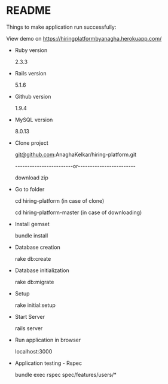 # README
Things to make application run successfully:

View demo on https://hiringplatformbyanagha.herokuapp.com/

* Ruby version

  2.3.3

* Rails version
    
  5.1.6

* Github version
  
  1.9.4

* MySQL version

  8.0.13

* Clone project

  git@github.com:AnaghaKelkar/hiring-platform.git

  ------------------------or------------------------ 
  
  download zip

* Go to folder

  cd hiring-platform (in case of clone)

  cd hiring-platform-master (in case of downloading)

* Install gemset

  bundle install

* Database creation
  
  rake db:create

* Database initialization
  
  rake db:migrate

* Setup 
  
  rake initial:setup

* Start Server

  rails server

* Run application in browser
  
  localhost:3000

* Application testing - Rspec

  bundle exec rspec spec/features/users/*

